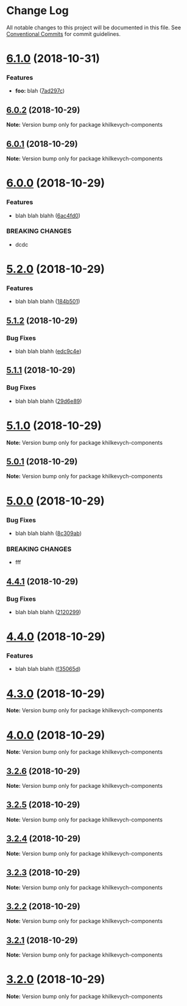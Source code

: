 # Change Log

All notable changes to this project will be documented in this file.
See [Conventional Commits](https://conventionalcommits.org) for commit guidelines.

# [6.1.0](https://github.com/LotharII/semantic-test/compare/v6.0.2...v6.1.0) (2018-10-31)


### Features

* **foo:** blah ([7ad297c](https://github.com/LotharII/semantic-test/commit/7ad297c))





## [6.0.2](https://github.com/LotharII/semantic-test/compare/v6.0.1...v6.0.2) (2018-10-29)

**Note:** Version bump only for package khilkevych-components





## [6.0.1](https://github.com/LotharII/semantic-test/compare/v6.0.0...v6.0.1) (2018-10-29)

**Note:** Version bump only for package khilkevych-components





# [6.0.0](https://github.com/LotharII/semantic-test/compare/v5.2.0...v6.0.0) (2018-10-29)


### Features

* blah blah blahh ([6ac4fd0](https://github.com/LotharII/semantic-test/commit/6ac4fd0))


### BREAKING CHANGES

* dcdc





# [5.2.0](https://github.com/LotharII/semantic-test/compare/v5.1.2...v5.2.0) (2018-10-29)


### Features

* blah blah blahh ([184b501](https://github.com/LotharII/semantic-test/commit/184b501))





## [5.1.2](https://github.com/LotharII/semantic-test/compare/v5.1.1...v5.1.2) (2018-10-29)


### Bug Fixes

* blah blah blahh ([edc9c4e](https://github.com/LotharII/semantic-test/commit/edc9c4e))





## [5.1.1](https://github.com/LotharII/semantic-test/compare/v5.1.0...v5.1.1) (2018-10-29)


### Bug Fixes

* blah blah blahh ([29d6e89](https://github.com/LotharII/semantic-test/commit/29d6e89))





# [5.1.0](https://github.com/LotharII/semantic-test/compare/v5.0.1...v5.1.0) (2018-10-29)

**Note:** Version bump only for package khilkevych-components





## [5.0.1](https://github.com/LotharII/semantic-test/compare/v5.0.0...v5.0.1) (2018-10-29)

**Note:** Version bump only for package khilkevych-components





# [5.0.0](https://github.com/LotharII/semantic-test/compare/v4.4.1...v5.0.0) (2018-10-29)


### Bug Fixes

* blah blah blahh ([8c309ab](https://github.com/LotharII/semantic-test/commit/8c309ab))


### BREAKING CHANGES

* fff





## [4.4.1](https://github.com/LotharII/semantic-test/compare/v4.4.0...v4.4.1) (2018-10-29)


### Bug Fixes

* blah blah blahh ([2120299](https://github.com/LotharII/semantic-test/commit/2120299))





# [4.4.0](https://github.com/LotharII/semantic-test/compare/v4.3.0...v4.4.0) (2018-10-29)


### Features

* blah blah blahh ([f35065d](https://github.com/LotharII/semantic-test/commit/f35065d))





# [4.3.0](https://github.com/LotharII/semantic-test/compare/v4.2.1...v4.3.0) (2018-10-29)

**Note:** Version bump only for package khilkevych-components





# [4.0.0](https://github.com/LotharII/semantic-test/compare/v3.2.6...v4.0.0) (2018-10-29)

**Note:** Version bump only for package khilkevych-components





## [3.2.6](https://github.com/LotharII/semantic-test/compare/v3.2.5...v3.2.6) (2018-10-29)

**Note:** Version bump only for package khilkevych-components





## [3.2.5](https://github.com/LotharII/semantic-test/compare/v3.2.4...v3.2.5) (2018-10-29)

**Note:** Version bump only for package khilkevych-components





## [3.2.4](https://github.com/LotharII/semantic-test/compare/v3.2.3...v3.2.4) (2018-10-29)

**Note:** Version bump only for package khilkevych-components





## [3.2.3](https://github.com/LotharII/semantic-test/compare/v3.2.2...v3.2.3) (2018-10-29)

**Note:** Version bump only for package khilkevych-components





## [3.2.2](https://github.com/LotharII/semantic-test/compare/v3.2.1...v3.2.2) (2018-10-29)

**Note:** Version bump only for package khilkevych-components





## [3.2.1](https://github.com/LotharII/semantic-test/compare/v3.2.0...v3.2.1) (2018-10-29)

**Note:** Version bump only for package khilkevych-components





# [3.2.0](https://github.com/LotharII/semantic-test/compare/v3.1.0...v3.2.0) (2018-10-29)

**Note:** Version bump only for package khilkevych-components
